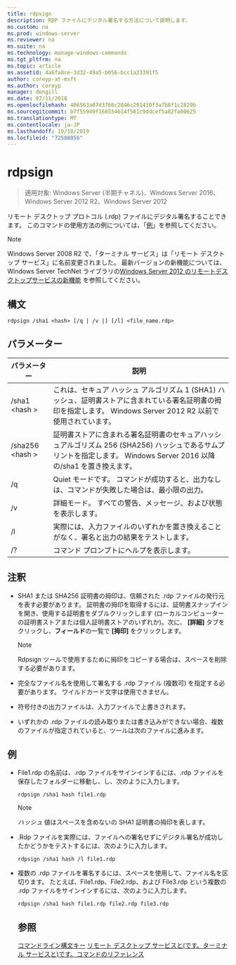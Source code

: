 ```yaml
---
title: rdpsign
description: RDP ファイルにデジタル署名する方法について説明します。
ms.custom: na
ms.prod: windows-server
ms.reviewer: na
ms.suite: na
ms.technology: manage-windows-commands
ms.tgt_pltfrm: na
ms.topic: article
ms.assetid: 4a6fa8ce-3d32-49a5-b056-bcc1a23391f5
author: coreyp-at-msft
ms.author: coreyp
manager: dongill
ms.date: 07/11/2018
ms.openlocfilehash: 406563a07d3760c2846c201410f3a7b8f1c2829b
ms.sourcegitcommit: b7f55949f166554614f581c9ddcef5a82fa00625
ms.translationtype: MT
ms.contentlocale: ja-JP
ms.lasthandoff: 10/18/2019
ms.locfileid: "72588056"
---
```

# <a name="rdpsign"></a>rdpsign

>適用対象: Windows Server (半期チャネル)、Windows Server 2016、Windows Server 2012 R2、Windows Server 2012

リモート デスクトップ プロトコル (.rdp) ファイルにデジタル署名することできます。
このコマンドの使用方法の例については、「[例](#BKMK_examples)」を参照してください。

> [!NOTE]
> Windows Server 2008 R2 で、「ターミナル サービス」は「リモート デスクトップ サービス」に名前変更されました。 最新バージョンの新機能については、Windows Server TechNet ライブラリの[Windows Server 2012 のリモートデスクトップサービスの新機能](https://technet.microsoft.com/library/hh831527) を参照してください。

## <a name="syntax"></a>構文
```
rdpsign /sha1 <hash> [/q | /v |] [/l] <file_name.rdp>
```

## <a name="parameters"></a>パラメーター

|パラメーター|説明|
|-------|--------|
|/sha1 \<hash >|これは、セキュア ハッシュ アルゴリズム 1 (SHA1) ハッシュ、証明書ストアに含まれている署名証明書の拇印を指定します。 Windows Server 2012 R2 以前で使用されています。|
|/sha256 \<hash >|証明書ストアに含まれる署名証明書のセキュアハッシュアルゴリズム 256 (SHA256) ハッシュであるサムプリントを指定します。 Windows Server 2016 以降の/sha1 を置き換えます。|
|/q|Quiet モードです。 コマンドが成功すると、出力なしは、コマンドが失敗した場合は、最小限の出力。|
|/v|詳細モード。 すべての警告、メッセージ、および状態を表示します。|
|/l|実際には、入力ファイルのいずれかを置き換えることがなく、署名と出力の結果をテストします。|
|/?|コマンド プロンプトにヘルプを表示します。|

## <a name="remarks"></a>注釈
-   SHA1 または SHA256 証明書の拇印は、信頼された .rdp ファイルの発行元を表す必要があります。 証明書の拇印を取得するには、証明書スナップインを開き、使用する証明書をダブルクリックします (ローカルコンピューターの証明書ストアまたは個人証明書ストアのいずれか)。次に、 **[詳細]** タブをクリックし、**フィールド**の一覧で **[拇印]** をクリックします。

    > [!NOTE]
    > Rdpsign ツールで使用するために拇印をコピーする場合は、スペースを削除する必要があります。

-   完全なファイル名を使用して署名する .rdp ファイル (複数可) を指定する必要があります。 ワイルドカード文字は使用できません。
-   符号付きの出力ファイルは、入力ファイルで上書きされます。
-   いずれかの .rdp ファイルの読み取りまたは書き込みができない場合、複数のファイルが指定されていると、ツールは次のファイルに進みます。

## <a name="BKMK_examples"></a>例
- File1.rdp の名前は、.rdp ファイルをサインインするには、.rdp ファイルを保存したフォルダーに移動し、し、次のように入力します。
  ```
  rdpsign /sha1 hash file1.rdp
  ```
  > [!NOTE]
  > *ハッシュ* 値はスペースを含めないの SHA1 証明書の拇印を表します。
- .Rdp ファイルを実際には、ファイルへの署名せずにデジタル署名が成功したかどうかをテストするには、次のように入力します。
  ```
  rdpsign /sha1 hash /l file1.rdp
  ```
- 複数の .rdp ファイルを署名するには、スペースを使用して、ファイル名を区切ります。 たとえば、File1.rdp、File2.rdp、および File3.rdp という複数の .rdp ファイルをサインインするには、次のように入力します。
  ```
  rdpsign /sha1 hash file1.rdp file2.rdp file3.rdp
  ```
  ## <a name="see-also"></a>参照
  [コマンドライン構文キー](command-line-syntax-key.md)
  [リモート デスクトップ サービスと&#40;です。ターミナル サービスと&#41;です。コマンドのリファレンス](remote-desktop-services-terminal-services-command-reference.md)
